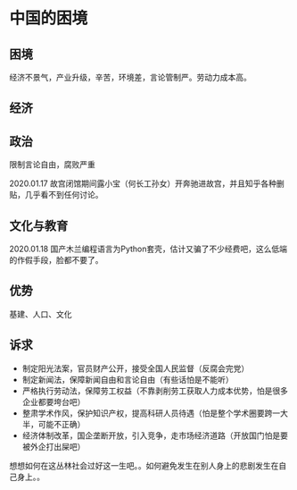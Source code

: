 # 中国的困境

## 困境

经济不景气，产业升级，辛苦，环境差，言论管制严。劳动力成本高。

## 经济

## 政治

限制言论自由，腐败严重

2020.01.17 故宫闭馆期间露小宝（何长工孙女）开奔驰进故宫，并且知乎各种删贴，几乎看不到任何讨论。

## 文化与教育

2020.01.18 国产木兰编程语言为Python套壳，估计又骗了不少经费吧，这么低端的作假手段，脸都不要了。

## 优势

基建、人口、文化

## 诉求

- 制定阳光法案，官员财产公开，接受全国人民监督（反腐会完党）
- 制定新闻法，保障新闻自由和言论自由（有些话怕是不能听）
- 严格执行劳动法，保障劳工权益（不靠剥削劳工获取人力成本优势，怕是很多企业都要垮台吧）
- 整肃学术作风，保护知识产权，提高科研人员待遇（怕是整个学术圈要跨一大半，可能不正确）
- 经济体制改革，国企垄断开放，引入竞争，走市场经济道路（开放国门怕是要被外企打出屎吧）

想想如何在这丛林社会过好这一生吧。。如何避免发生在别人身上的悲剧发生在自己身上。。